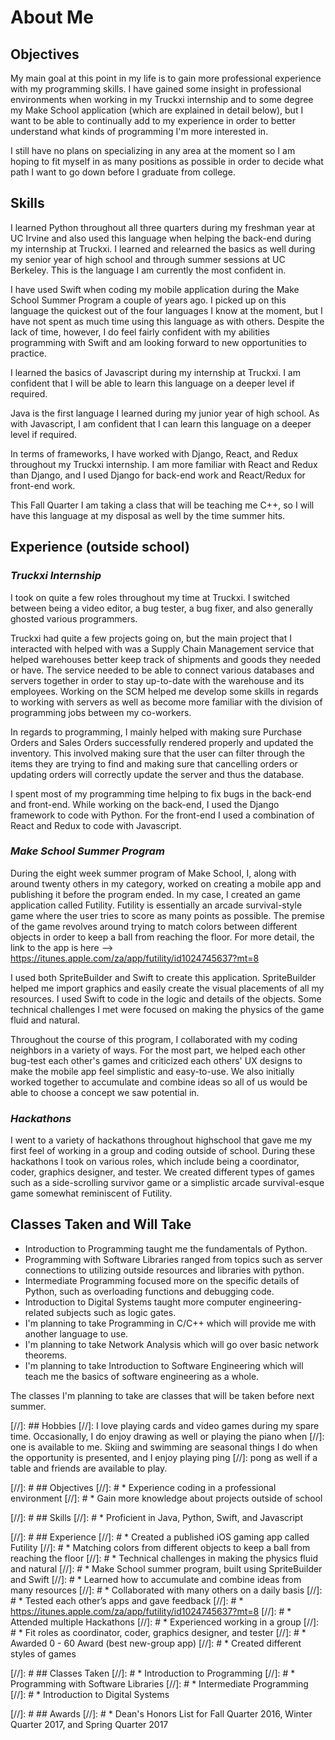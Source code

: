 # About Me

## Objectives
My main goal at this point in my life is to gain more professional experience with my programming
skills. I have gained some insight in professional environments when working in my Truckxi internship
and to some degree my Make School application (which are explained in detail below), but I want to
be able to continually add to my experience in order to better understand what kinds of programming
I'm more interested in. 

I still have no plans on specializing in any area at the moment so I am hoping to fit myself in as
many positions as possible in order to decide what path I want to go down before I graduate from
college.

## Skills
I learned Python throughout all three quarters during my freshman year at UC Irvine and also used
this language when helping the back-end during my internship at Truckxi. I learned and relearned
the basics as well during my senior year of high school and through summer sessions at UC 
Berkeley. This is the language I am currently the most confident in.

I have used Swift when coding my mobile application during the Make School Summer Program a couple
of years ago. I picked up on this language the quickest out of the four languages I know at the moment,
but I have not spent as much time using this language as with others. Despite the lack of time, however,
I do feel fairly confident with my abilities programming with Swift and am looking forward to new opportunities
to practice.

I learned the basics of Javascript during my internship at Truckxi. I am confident that I will be able
to learn this language on a deeper level if required.

Java is the first language I learned during my junior year of high school. As with Javascript, I am
confident that I can learn this language on a deeper level if required.

In terms of frameworks, I have worked with Django, React, and Redux throughout my Truckxi internship.
I am more familiar with React and Redux than Django, and I used Django for back-end work and React/Redux
for front-end work.

This Fall Quarter I am taking a class that will be teaching me C++, so I will have this language
at my disposal as well by the time summer hits.

## Experience (outside school)
### *Truckxi Internship*
I took on quite a few roles throughout my time at Truckxi. I switched between being a video editor,
a bug tester, a bug fixer, and also generally ghosted various programmers.

Truckxi had quite a few projects going on, but the main project that I interacted with helped with was
a Supply Chain Management service that helped warehouses better keep track of shipments and goods they
needed or have. The service needed to be able to connect various databases and servers together in order
to stay up-to-date with the warehouse and its employees. Working on the SCM helped me develop some skills
in regards to working with servers as well as become more familiar with the division of programming
jobs between my co-workers. 

In regards to programming, I mainly helped with making sure Purchase Orders and Sales Orders successfully
rendered properly and updated the inventory. This involved making sure that the user can filter through
the items they are trying to find and making sure that cancelling orders or updating orders will correctly
update the server and thus the database.

I spent most of my programming time helping to fix bugs in the back-end and front-end. While working on
the back-end, I used the Django framework to code with Python. For the front-end I used a combination of
React and Redux to code with Javascript. 

### *Make School Summer Program*
During the eight week summer program of Make School, I, along with around twenty others in my category, worked on
creating a mobile app and publishing it before the program ended. In my case, I created an game application called
Futility. Futility is essentially an arcade survival-style game where the user tries to score as many points as possible.
The premise of the game revolves around trying to match colors between different objects in order to keep a ball
from reaching the floor. For more detail, the link to the app is here --> <https://itunes.apple.com/za/app/futility/id1024745637?mt=8>

I used both SpriteBuilder and Swift to create this application. SpriteBuilder helped me import graphics and easily
create the visual placements of all my resources. I used Swift to code in the logic and details of the objects. Some technical
challenges I met were focused on making the physics of the game fluid and natural. 

Throughout the course of this program, I collaborated with my coding neighbors in a variety of ways. For the most part, we helped
each other bug-test each other's games and criticized each others' UX designs to make the mobile app feel simplistic and easy-to-use.
We also initially worked together to accumulate and combine ideas so all of us would be able to choose a concept we saw potential in.

### *Hackathons*
I went to a variety of hackathons throughout highschool that gave me my first feel of working in a group and coding outside of school.
During these hackathons I took on various roles, which include being a coordinator, coder, graphics designer, and tester. We created 
different types of games such as a side-scrolling survivor game or a simplistic arcade survival-esque game somewhat reminiscent of 
Futility. 

## Classes Taken and Will Take
* Introduction to Programming taught me the fundamentals of Python.
* Programming with Software Libraries ranged from topics such as server connections to utilizing outside resources and libraries with python.
* Intermediate Programming focused more on the specific details of Python, such as overloading functions and debugging code.
* Introduction to Digital Systems taught more computer engineering-related subjects such as logic gates.
* I'm planning to take Programming in C/C++ which will provide me with another language to use.
* I'm planning to take Network Analysis which will go over basic network theorems.
* I'm planning to take Introduction to Software Engineering which will teach me the basics of software engineering as a whole.

The classes I'm planning to take are classes that will be taken before next summer.

[//]: ## Hobbies
[//]: I love playing cards and video games during my spare time. Occasionally, I do enjoy drawing as well or playing the piano when
[//]: one is available to me. Skiing and swimming are seasonal things I do when the opportunity is presented, and I enjoy playing ping 
[//]: pong as well if a table and friends are available to play.


[//]: # ## Objectives
[//]: # * Experience coding in a professional environment
[//]: # * Gain more knowledge about projects outside of school

[//]: # ## Skills
[//]: # * Proficient in Java, Python, Swift, and Javascript

[//]: # ## Experience
[//]: # * Created a published iOS gaming app called Futility
[//]: #   * Matching colors from different objects to keep a ball from reaching the floor
[//]: #   * Technical challenges in making the physics fluid and natural
[//]: #   * Make School summer program, built using SpriteBuilder and Swift
[//]: #   * Learned how to accumulate and combine ideas from many resources
[//]: #   * Collaborated with many others on a daily basis
[//]: #   * Tested each other’s apps and gave feedback
[//]: #   * https://itunes.apple.com/za/app/futility/id1024745637?mt=8
[//]: # * Attended multiple Hackathons
[//]: #   * Experienced working in a group
[//]: #   * Fit roles as coordinator, coder, graphics designer, and tester
[//]: #   * Awarded 0 - 60 Award (best new-group app)
[//]: #   * Created different styles of games

[//]: # ## Classes Taken
[//]: # * Introduction to Programming
[//]: # * Programming with Software Libraries
[//]: # * Intermediate Programming
[//]: # * Introduction to Digital Systems


[//]: # ## Awards
[//]: # * Dean's Honors List for Fall Quarter 2016, Winter Quarter 2017, and Spring Quarter 2017

